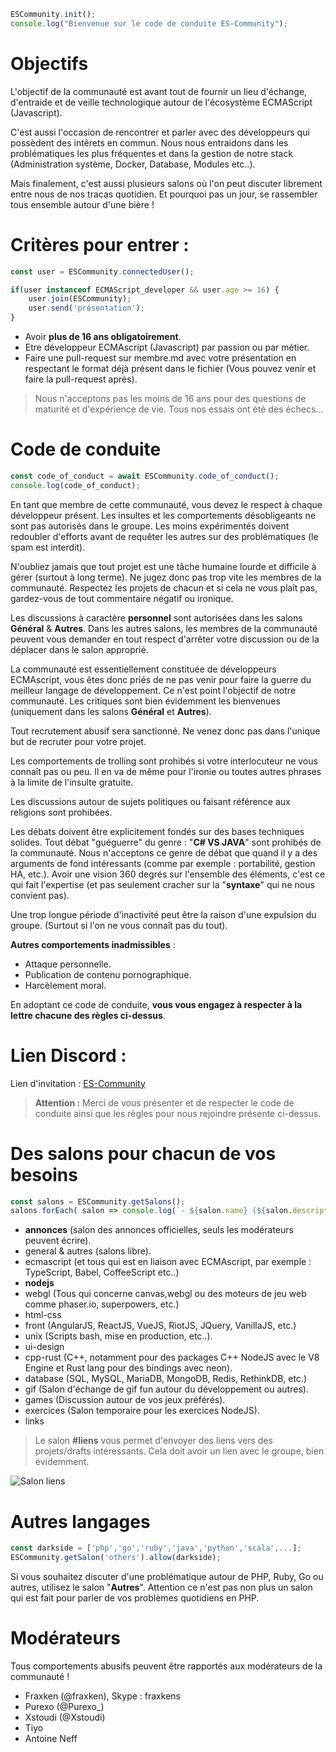 ```javascript
ESCommunity.init();
console.log("Bienvenue sur le code de conduite ES-Community");
```

# Objectifs 

L'objectif de la communauté est avant tout de fournir un lieu d'échange, d'entraide et de veille technologique autour de l'écosystème ECMAScript (Javascript).

C'est aussi l'occasion de rencontrer et parler avec des développeurs qui possèdent des intêrets en commun. Nous nous entraidons dans les problématiques les plus fréquentes et dans la gestion de notre stack (Administration système, Docker, Database, Modules etc..). 

Mais finalement, c'est aussi plusieurs salons où l'on peut discuter librement entre nous de nos tracas quotidien. Et pourquoi pas un jour, se rassembler tous ensemble autour d'une bière ! 

# Critères pour entrer : 

```javascript
const user = ESCommunity.connectedUser(); 

if(user instanceof ECMAScript_developer && user.age >= 16) {
    user.join(ESCommunity);
    user.send('présentation');
}
```

- Avoir **plus de 16 ans obligatoirement**.
- Etre développeur ECMAscript (Javascript) par passion ou par métier.
- Faire une pull-request sur membre.md avec votre présentation en respectant le format déjà présent dans le fichier (Vous pouvez venir et faire la pull-request après). 

> Nous n'acceptons pas les moins de 16 ans pour des questions de maturité et d'expérience de vie. Tous nos essais ont été des échecs...

# Code de conduite

```javascript
const code_of_conduct = await ESCommunity.code_of_conduct();
console.log(code_of_conduct);
```

En tant que membre de cette communauté, vous devez le respect à chaque développeur présent. Les insultes et les comportements désobligeants ne sont pas autorisés dans le groupe. Les moins expérimentés doivent redoubler d'efforts avant de requêter les autres sur des problématiques (le spam est interdit). 

N'oubliez jamais que tout projet est une tâche humaine lourde et difficile à gérer (surtout à long terme). Ne jugez donc pas trop vite les membres de la communauté. Respectez les projets de chacun et si cela ne vous plaît pas, gardez-vous de tout commentaire négatif ou ironique.

Les discussions à caractère **personnel** sont autorisées dans les salons **Général** & **Autres**. Dans les autres salons, les membres de la communauté peuvent vous demander en tout respect d'arrêter votre discussion ou de la déplacer dans le salon approprié.

La communauté est essentiellement constituée de développeurs ECMAscript, vous êtes donc priés de ne pas venir pour faire la guerre du meilleur langage de développement. Ce n'est point l'objectif de notre communauté. 
Les critiques sont bien évidemment les bienvenues (uniquement dans les salons **Général** et **Autres**). 

Tout recrutement abusif sera sanctionné. Ne venez donc pas dans l'unique but de recruter pour votre projet.

Les comportements de trolling sont prohibés si votre interlocuteur ne vous connaît pas ou peu. Il en va de même pour l'ironie ou toutes autres phrases à la limite de l'insulte gratuite. 

Les discussions autour de sujets politiques ou faisant référence aux religions sont prohibées.

Les débats doivent être explicitement fondés sur des bases techniques solides. Tout débat "guéguerre" du genre : "**C# VS JAVA**" sont prohibés de la communauté. Nous n'acceptons ce genre de débat que quand il y a des arguments de fond intéressants (comme par exemple : portabilité, gestion HA, etc.). Avoir une vision 360 degrés sur l'ensemble des éléments, c'est ce qui fait l'expertise (et pas seulement cracher sur la "**syntaxe**" qui ne nous convient pas).

Une trop longue période d'inactivité peut être la raison d'une expulsion du groupe. (Surtout si l'on ne vous connaît pas du tout).

**Autres comportements inadmissibles** : 

- Attaque personnelle. 
- Publication de contenu pornographique. 
- Harcèlement moral.

En adoptant ce code de conduite, **vous vous engagez à respecter à la lettre chacune des règles ci-dessus**. 

# Lien Discord : 

Lien d'invitation : [ES-Community](https://discord.gg/DTRKewP)

> **Attention :** Merci de vous présenter et de respecter le code de conduite ainsi que les règles pour nous rejoindre présente ci-dessus.

# Des salons pour chacun de vos besoins  

```javascript
const salons = ESCommunity.getSalons(); 
salons.forEach( salon => console.log(`- ${salon.name} (${salon.description})`) );
```

- **annonces** (salon des annonces officielles, seuls les modérateurs peuvent écrire).
- general & autres (salons libre).
- ecmascript (et tous qui est en liaison avec ECMAscript, par exemple : TypeScript, Babel, CoffeeScript etc..) 
- **nodejs**
- webgl (Tous qui concerne canvas,webgl ou des moteurs de jeu web comme phaser.io, superpowers, etc.) 
- html-css
- front (AngularJS, ReactJS, VueJS, RiotJS, JQuery, VanillaJS, etc.) 
- unix (Scripts bash, mise en production, etc..).
- ui-design
- cpp-rust (C++, notamment pour des packages C++ NodeJS avec le V8 Engine et Rust lang pour des bindings avec neon).
- database (SQL, MySQL, MariaDB, MongoDB, Redis, RethinkDB, etc.) 
- gif (Salon d'échange de gif fun autour du développement ou autres).
- games (Discussion autour de vos jeux préférés).
- exercices (Salon temporaire pour les exercices NodeJS).
- links

> Le salon **#liens** vous permet d'envoyer des liens vers des projets/drafts intéressants. Cela doit avoir un lien avec le groupe, bien évidemment. 

![Salon liens](https://i.imgur.com/Vs09TyU.png)

# Autres langages 

```javascript
const darkside = ['php','go','ruby','java','python','scala',...];
ESCommunity.getSalon('others').allow(darkside);
```

Si vous souhaitez discuter d'une problématique autour de PHP, Ruby, Go ou autres, utilisez le salon "**Autres**". Attention ce n'est pas non plus un salon qui est fait pour parler de vos problèmes quotidiens en PHP.

# Modérateurs  

Tous comportements abusifs peuvent être rapportés aux modérateurs de la communauté ! 

- Fraxken (@fraxken), Skype : fraxkens 
- Purexo (@Purexo_) 
- Xstoudi (@Xstoudi)
- Tiyo
- Antoine Neff
